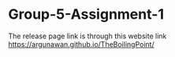 # Group-5-Assignment-1

The release page link is through this website link https://argunawan.github.io/TheBoilingPoint/
